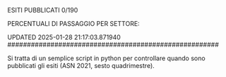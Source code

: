 ESITI PUBBLICATI 0/190 

PERCENTUALI DI PASSAGGIO PER SETTORE:

UPDATED 2025-01-28 21:17:03.871940
###################################################### 

Si tratta di un semplice script in python per controllare quando sono pubblicati gli esiti (ASN 2021, sesto quadrimestre).

